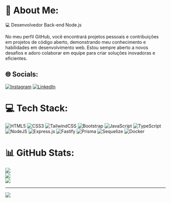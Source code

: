 # 💫 About Me:
💻 Desenvolvedor Back-end Node.js <br>

No meu perfil GitHub, você encontrará projetos pessoais e contribuições em projetos de código aberto, demonstrando meu conhecimento e habilidades em desenvolvimento web. Estou sempre aberto a novos desafios e adoro colaborar em equipe para criar soluções inovadoras e eficientes.

## 🌐 Socials:
[![Instagram](https://img.shields.io/badge/Instagram-%23E4405F.svg?logo=Instagram&logoColor=white)](https://instagram.com/lucastech.dev) [![LinkedIn](https://img.shields.io/badge/LinkedIn-%230077B5.svg?logo=linkedin&logoColor=white)](https://linkedin.com/in/lucasgweb) 

# 💻 Tech Stack:
![HTML5](https://img.shields.io/badge/html5-%23E34F26.svg?style=for-the-badge&logo=html5&logoColor=white) ![CSS3](https://img.shields.io/badge/css3-%231572B6.svg?style=for-the-badge&logo=css3&logoColor=white) ![TailwindCSS](https://img.shields.io/badge/tailwindcss-%2338B2AC.svg?style=for-the-badge&logo=tailwind-css&logoColor=white) ![Bootstrap](https://img.shields.io/badge/bootstrap-%238511FA.svg?style=for-the-badge&logo=bootstrap&logoColor=white) ![JavaScript](https://img.shields.io/badge/javascript-%23323330.svg?style=for-the-badge&logo=javascript&logoColor=%23F7DF1E) ![TypeScript](https://img.shields.io/badge/typescript-%23007ACC.svg?style=for-the-badge&logo=typescript&logoColor=white) ![NodeJS](https://img.shields.io/badge/node.js-6DA55F?style=for-the-badge&logo=node.js&logoColor=white) ![Express.js](https://img.shields.io/badge/express.js-%23404d59.svg?style=for-the-badge&logo=express&logoColor=%2361DAFB) ![Fastify](https://img.shields.io/badge/fastify-%23000000.svg?style=for-the-badge&logo=fastify&logoColor=white) ![Prisma](https://img.shields.io/badge/Prisma-3982CE?style=for-the-badge&logo=Prisma&logoColor=white) ![Sequelize](https://img.shields.io/badge/Sequelize-52B0E7?style=for-the-badge&logo=Sequelize&logoColor=white) ![Docker](https://img.shields.io/badge/docker-%230db7ed.svg?style=for-the-badge&logo=docker&logoColor=white)   
# 📊 GitHub Stats:
![](https://github-readme-stats.vercel.app/api?username=lucasgweb&theme=dark&hide_border=false&include_all_commits=true&count_private=true)<br/>
![](https://github-readme-streak-stats.herokuapp.com/?user=lucasgweb&theme=dark&hide_border=false)<br/>
![](https://github-readme-stats.vercel.app/api/top-langs/?username=lucasgweb&theme=dark&hide_border=false&include_all_commits=true&count_private=true&layout=compact)

---
[![](https://visitcount.itsvg.in/api?id=lucasgweb&icon=0&color=0)](https://visitcount.itsvg.in)

<!-- Proudly created with GPRM ( https://gprm.itsvg.in ) -->
